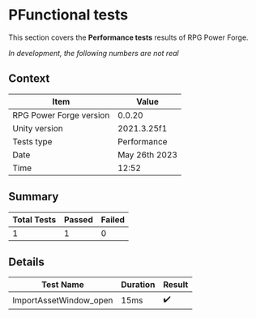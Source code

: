 # PFunctional tests

This section covers the **Performance tests** results of RPG Power Forge.

*In development, the following numbers are not real*

## Context

Item|Value
--|---
RPG Power Forge version| 0.0.20
Unity version|2021.3.25f1
Tests type|Performance
Date|May 26th 2023
Time|12:52

## Summary

Total Tests|Passed|Failed
-------|--------|---
1|1|0

## Details

Test Name|Duration|Result
-------|--------|---
ImportAssetWindow_open|15ms|✔️
